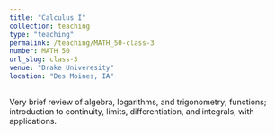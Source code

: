 ```yaml
---
title: "Calculus I"
collection: teaching
type: "teaching"
permalink: /teaching/MATH_50-class-3
number: MATH 50
url_slug: class-3
venue: "Drake Univeresity"
location: "Des Moines, IA"
---
```


Very brief review of algebra, logarithms, and trigonometry; functions; introduction to continuity, limits, differentiation, and integrals, with applications.
